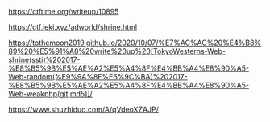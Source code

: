 https://ctftime.org/writeup/10895

https://ctf.ieki.xyz/adworld/shrine.html

https://tothemoon2019.github.io/2020/10/07/%E7%AC%AC%20%E4%B8%89%20%E5%91%A8%20write%20up%20[TokyoWesterns-Web-shrine(ssti)%202017-%E8%B5%9B%E5%AE%A2%E5%A4%8F%E4%BB%A4%E8%90%A5-Web-random(%E9%9A%8F%E6%9C%BA)%202017-%E8%B5%9B%E5%AE%A2%E5%A4%8F%E4%BB%A4%E8%90%A5-Web-weakphp(git,md5)]/

https://www.shuzhiduo.com/A/qVdeoXZAJP/
